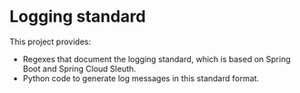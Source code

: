 # Logging standard

This project provides:

 * Regexes that document the logging standard, which is based on Spring Boot and Spring Cloud Sleuth.
 * Python code to generate log messages in this standard format.

